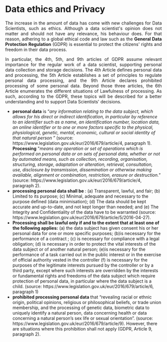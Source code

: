 # Data ethics and Privacy

<p align="justify"> The increase in the amount of data has come with new challenges for Data Scientists, such as ethics. Although a data scientist's opinion does not matter and should not have any relevance, his behaviour does. For that reason, adhering to a global ethical code and law such as the <b>General Data Protection Regulation</b> (GDPR) is essential to protect the citizens' rights and freedom in their data process. </p>
  

<p align="justify"> In particular, the 4th, 5th, and 9th articles of GDPR assume relevant importance for the regular work of a data scientist, supporting personal data collection and storage decisions. The 4th Article defines personal data and processing, the 5th Article establishes a set of principles to regulate personal data processing, and the 9th Article declares prohibited processing of some personal data. Beyond those three articles, the 6th Article enumerates the different situations of Lawfulness of processing. As such, according to the GDPR, these topics will be described for a better understanding and to support Data Scientists' decisions. </p>

<ul>
 <li> <b>personal data</b> is “<i>any information relating to the data subject, which allows for his direct or indirect identification, in particular by reference to an identifier such as a name, an identification number, location data, an online identifier or to one or more factors specific to the physical, physiological, genetic, mental, economic, cultural or social identity of that natural person </i>” (source: https://www.legislation.gov.uk/eur/2016/679/article/4, paragraph 1).
<b>Processing</b> "<i>means any operation or set of operations which is performed on personal data or on sets of personal data, whether or not by automated means, such as collection, recording, organisation, structuring, storage, adaptation or alteration, retrieval, consultation, use, disclosure by transmission, dissemination or otherwise making available, alignment or combination, restriction, erasure or destruction."</i> (source: https://www.legislation.gov.uk/eur/2016/679/article/4, paragraph 2). </li>
 
 <li> <b> processing personal data shall be </b>: (a) Transparent, lawful, and fair; (b) Limited to its purpose; (c) Minimal, adequate and necessary to the purpose defined (data minimisation); (d) The data should be kept accurate and up-to-date, and not kept longer than needed; and (e) The Integrity and Confidentiality of the data have to be warranted (source: https://www.legislation.gov.uk/eur/2016/679/article/5/2016-04-27). </li>
  
  <li> <b>Processing shall be lawful only if and to the extent that at least one of the following applies:</b> (a) the data subject has given consent</b> his or her personal data for one or more specific purposes; (b)is necessary for the performance of a contract </b> ; (c) is necessary for compliance with a legal obligation; (d) is necessary in order to protect the vital interests of the data subject or of another natural person; (e)is necessary for the performance of a task carried out in the public interest or in the exercise of official authority vested in the controller (f) is necessary for the purposes of the legitimate interests pursued by the controller or by a third party, except where such interests are overridden by the interests or fundamental rights and freedoms of the data subject which require protection of personal data, in particular where the data subject is a child. (source: https://www.legislation.gov.uk/eur/2016/679/article/6, paragraph 1) </li> 
  
 <li> <b> prohibited processing personal data </b> that “revealing racial or ethnic origin, political opinions, religious or philosophical beliefs, or trade union membership, and the processing of genetic data, biometric data to uniquely identify a natural person, data concerning health or data concerning a natural person’s sex life or sexual orientation”. (source: https://www.legislation.gov.uk/eur/2016/679/article/9). However, there are situations where this prohibition shall not apply (GDPR, Article 9, paragraph 2). </li>


</ul>


